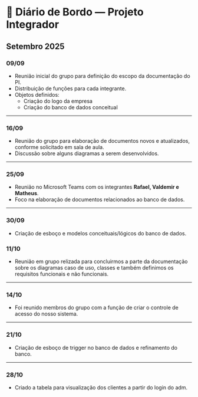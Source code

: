 # 📖 Diário de Bordo — Projeto Integrador

## Setembro 2025

### 09/09
- Reunião inicial do grupo para definição do escopo da documentação do PI.  
- Distribuição de funções para cada integrante.  
- Objetos definidos:
  - Criação do logo da empresa  
  - Criação do banco de dados conceitual  

---

### 16/09
- Reunião do grupo para elaboração de documentos novos e atualizados, conforme solicitado em sala de aula.  
- Discussão sobre alguns diagramas a serem desenvolvidos.  

---

### 25/09
- Reunião no Microsoft Teams com os integrantes **Rafael, Valdemir e Matheus**.  
- Foco na elaboração de documentos relacionados ao banco de dados.  

---

### 30/09
- Criação de esboço e modelos conceituais/lógicos do banco de dados.

### 11/10
- Reunião em grupo relizada para concluirmos a parte da documentação sobre os diagramas caso de uso, classes e também definimos os requisitos funcionais e não funcionais.

---

### 14/10 
- Foi reunido membros do grupo com a função de criar o controle de acesso do nosso sistema.

---

### 21/10
- Criação de esboço de trigger no banco de dados e refinamento do banco.

---

### 28/10
- Criado a tabela para visualização dos clientes a partir do login do adm.
